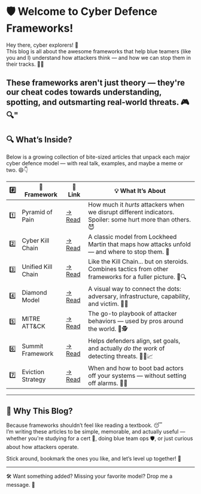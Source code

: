 # 🛡️ Welcome to Cyber Defence Frameworks!

Hey there, cyber explorers! 👋  
This blog is all about the awesome frameworks that help blue teamers (like you and I) understand how attackers think — and how we can stop them in their tracks. 🚫🎯

These frameworks aren't just theory — they're our cheat codes towards understanding, spotting, and outsmarting real-world threats. 🎮🔍"
---

## 🔍 What’s Inside?

Below is a growing collection of bite-sized articles that unpack each major cyber defence model — with real talk, examples, and maybe a meme or two. 😄👇

| #️⃣ | 🧩 Framework | 🔗 Link | 💡 What It’s About |
|-----|--------------|---------|---------------------|
| 1️⃣ | Pyramid of Pain | [→ Read](./pyramid-of-pain.md) | How much it *hurts* attackers when we disrupt different indicators. Spoiler: some hurt more than others. 😈 |
| 2️⃣ | Cyber Kill Chain | [→ Read](./cyber-kill-chain.md) | A classic model from Lockheed Martin that maps how attacks unfold — and where to stop them. 🎯 |
| 3️⃣ | Unified Kill Chain | [→ Read](./unified-kill-chain.md) | Like the Kill Chain... but on steroids. Combines tactics from other frameworks for a fuller picture. 🔗🔍 |
| 4️⃣ | Diamond Model | [→ Read](./diamond-model.md) | A visual way to connect the dots: adversary, infrastructure, capability, and victim. 💎✨ |
| 5️⃣ | MITRE ATT&CK | [→ Read](./mitre.md) | The go-to playbook of attacker behaviors — used by pros around the world. 🧰🕵️ |
| 6️⃣ | Summit Framework | [→ Read](./summit.md) | Helps defenders align, set goals, and actually *do the work* of detecting threats. 🧗‍♀️📈 |
| 7️⃣ | Eviction Strategy | [→ Read](./eviction.md) | When and how to boot bad actors off your systems — without setting off alarms. 🚷🧹 |

---

## 💬 Why This Blog?

Because frameworks shouldn’t feel like reading a textbook. 😴  
I’m writing these articles to be simple, memorable, and actually useful — whether you're studying for a cert 🧾, doing blue team ops 🛡️, or just curious about how attackers operate.  

Stick around, bookmark the ones you like, and let’s level up together! 🙌

---

🛠️ Want something added? Missing your favorite model? Drop me a message. 💌
